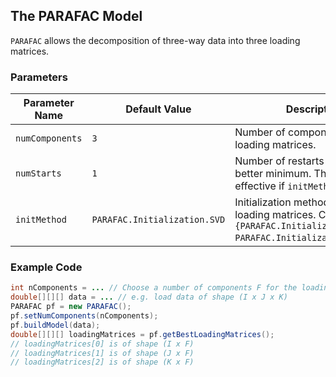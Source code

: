 ## The PARAFAC Model
`PARAFAC` allows the decomposition of three-way data into three loading matrices. 

### Parameters

| Parameter Name | Default Value | Description |
| -------------- | ------------- | ----------- |
| `numComponents` | `3` | Number of components of the loading matrices. |
|`numStarts` | `1` | Number of restarts to find a better minimum. This is only effective if `initMethod=RANDOM`. |
| `initMethod` | `PARAFAC.Initialization.SVD` | Initialization method for the loading matrices. Can be one of `{PARAFAC.Initialization.RANDOM, PARAFAC.Initialization.SVD}`.|

### Example Code 

```java
int nComponents = ... // Choose a number of components F for the loading matrices
double[][][] data = ... // e.g. load data of shape (I x J x K)
PARAFAC pf = new PARAFAC();
pf.setNumComponents(nComponents);
pf.buildModel(data);
double[][][] loadingMatrices = pf.getBestLoadingMatrices();
// loadingMatrices[0] is of shape (I x F)
// loadingMatrices[1] is of shape (J x F)
// loadingMatrices[2] is of shape (K x F)
```